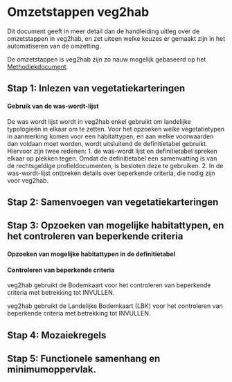 # Omzetstappen veg2hab

Dit document geeft in meer detail dan de handleiding uitleg over de omzetstappen in veg2hab, en zet uiteen welke keuzes er gemaakt zijn in het automatiseren van de omzetting.

De omzetstappen is veg2hab zijn zo nauw mogelijk gebaseerd op het [Methodiekdocument](https://www.bij12.nl/wp-content/uploads/2023/11/Methodiekdocument-Habitattypekartering.pdf). 

## Stap 1: Inlezen van vegetatiekarteringen

#### Gebruik van de was-wordt-lijst

De was wordt lijst wordt in veg2hab enkel gebruikt om landelijke typologieën in elkaar om te zetten. Voor het opzoeken welke vegetatietypen in aanmerking komen voor een habitattypen, en aan welke voorwaarden dan voldaan moet worden, wordt uitsluitend de definitietabel gebruikt. Hiervoor zijn twee redenen: 1. de was-wordt lijst en definitietabel spreken elkaar op plekken tegen. Omdat de definitietabel een samenvatting is van de rechtsgeldige profieldocumenten, is besloten deze te gebruiken. 2. In de was-wordt-lijst ontbreken details over beperkende criteria, die nodig zijn voor veg2hab.


## Stap 2: Samenvoegen van vegetatiekarteringen

## Stap 3: Opzoeken van mogelijke habitattypen, en het controleren van beperkende criteria

#### Opzoeken van mogelijke habitattypen in de definitietabel


#### Controleren van beperkende criteria

veg2hab gebruikt de Bodemkaart voor het controleren van beperkende criteria met betrekking tot INVULLEN.

veg2hab gebruikt de Landelijke Bodemkaart (LBK) voor het controleren van beperkende criteria met betrekking tot INVULLEN.

## Stap 4: Mozaiekregels

## Stap 5: Functionele samenhang en minimumoppervlak.